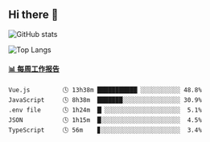 ## Hi there 👋

![GitHub stats](https://github-readme-stats.orilight.top/api?username=orilights)

![Top Langs](https://github-readme-stats.orilight.top/api/top-langs/?username=orilights&layout=compact)

<!-- waka-box start -->
#### <a href="https://gist.github.com/92c8d5b388768c10efcba86e82b7c4fb" target="_blank">📊 每周工作报告</a>
```text
Vue.js         🕓 13h38m ███████████▏░░░░░░░░░░░ 48.8%
JavaScript     🕓 8h38m  ███████░░░░░░░░░░░░░░░░ 30.9%
.env file      🕓 1h24m  █▏░░░░░░░░░░░░░░░░░░░░░  5.1%
JSON           🕓 1h15m  █░░░░░░░░░░░░░░░░░░░░░░  4.5%
TypeScript     🕓 56m    ▊░░░░░░░░░░░░░░░░░░░░░░  3.4%
```
<!-- Powered by https://github.com/journey-ad/waka-box-go . -->
<!-- waka-box end -->
